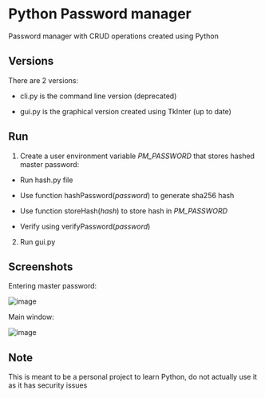 # Python Password manager
Password manager with CRUD operations created using Python

## Versions

There are 2 versions:

* cli.py is the command line version (deprecated)

* gui.py is the graphical version created using TkInter (up to date)


## Run

1. Create a user environment variable _PM_PASSWORD_ that stores hashed master password:

  * Run hash.py file

  * Use function hashPassword(_password_) to generate sha256 hash

  * Use function storeHash(_hash_) to store hash in _PM_PASSWORD_

  * Verify using verifyPassword(_password_)

2. Run gui.py

## Screenshots

Entering master password:

![image](https://user-images.githubusercontent.com/31571314/77235043-a6934a00-6bd8-11ea-8b03-0cfbb41f611f.png)

Main window:

![image](https://user-images.githubusercontent.com/31571314/77235078-dcd0c980-6bd8-11ea-8dfb-4b35e3a43570.png)

## Note

This is meant to be a personal project to learn Python, do not actually use it as it has security issues
